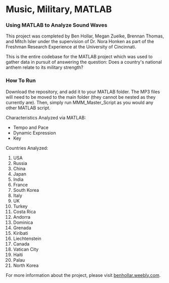 # Music, Military, MATLAB
### Using MATLAB to Analyze Sound Waves

This project was completed by Ben Hollar, Megan Zuelke, Brennan Thomas, and Mitch Isler under the supervision of Dr. Nora Honken as part of the Freshman Research Experience at the University of Cincinnati. 

This is the entire codebase for the MATLAB project which was used to gather data in pursuit of answering the question: Does a country's national anthem relate to its military strength?

### How To Run

Download the repository, and add it to your MATLAB folder. The MP3 files will need to be moved to the main folder (they cannot be nested as they currently are). Then, simply run MMM_Master_Script as you would any other MATLAB script. 

Characteristics Analyzed via MATLAB:
- Tempo and Pace
- Dynamic Expression
- Key

Countries Analyzed:
1. USA
2. Russia
3. China
4. Japan
5. India
6. France
7. South Korea
8. Italy
9. UK
10. Turkey
11. Costa Rica
12. Andorra
13. Dominica
14. Grenada
15. Kiribati
16. Liechtenstein
17. Canada
18. Vatican City
19. Haiti
20. Palau
21. North Korea

For more information about the project, please visit [benhollar.weebly.com](http://www.benhollar.weebly.com/music-military-matlab).

